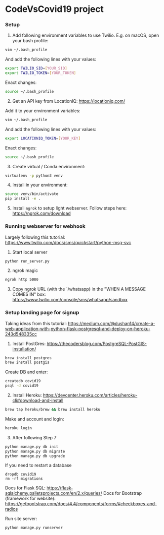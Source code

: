 # CodeVsCovid19 project

### Setup

1. Add following environment variables to use Twilio. E.g. on macOS, open your bash profile:
```bash
vim ~/.bash_profile 
```
And add the following lines with your values:
```bash
export TWILIO_SID=[YOUR_SID]
export TWILIO_TOKEN=[YOUR_TOKEN]
```
Enact changes:
```bash
source ~/.bash_profile
```

2. Get an API key from LocationIQ: https://locationiq.com/

Add it to your environment variables:
```bash
vim ~/.bash_profile 
```
And add the following lines with your values:
```bash
export LOCATIONIQ_TOKEN=[YOUR_KEY]
```
Enact changes:
```bash
source ~/.bash_profile
```

3. Create virtual / Conda environment:
```bash
virtualenv -p python3 venv 
```

4. Install in your environment:
```bash
source venv/bin/activate
pip install -e .
```

5. Install `ngrok` to setup light webserver. Follow steps here: https://ngrok.com/download

### Running webserver for webhook

Largely following this tutorial: https://www.twilio.com/docs/sms/quickstart/python-msg-svc

1. Start local server
```bash
python run_server.py
```

2. ngrok magic
```bash
ngrok http 5000
```

3. Copy ngrok URL (with the `/whatsapp) in the "WHEN A MESSAGE COMES IN" box: https://www.twilio.com/console/sms/whatsapp/sandbox


### Setup landing page for signup

Taking ideas from this tutorial: https://medium.com/@dushan14/create-a-web-application-with-python-flask-postgresql-and-deploy-on-heroku-243d548335cc

1) Install PostGres: https://thecodersblog.com/PostgreSQL-PostGIS-installation/
```bash
brew install postgres
brew install postgis
```

Create DB and enter:
```bash
createdb covid19
psql -d covid19
```

2) Install Heroku: https://devcenter.heroku.com/articles/heroku-cli#download-and-install
```bash
brew tap heroku/brew && brew install heroku
```

Make and account and login:
```bash
heroku login
```

3) After following Step 7

```bash
python manage.py db init
python manage.py db migrate
python manage.py db upgrade
```

If you need to restart a database
```
dropdb covid19
rm -rf migrations
```

Docs for Flask SQL: https://flask-sqlalchemy.palletsprojects.com/en/2.x/queries/
Docs for Bootstrap (framework for website): https://getbootstrap.com/docs/4.4/components/forms/#checkboxes-and-radios


Run site server:
```bash
python manage.py runserver
```
